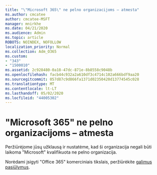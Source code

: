 ```yaml
---
title: "\"Microsoft 365\" ne pelno organizacijoms – atmesta"
ms.author: cmcatee
author: cmcatee-MSFT
manager: mnirkhe
ms.date: 04/21/2020
ms.audience: Admin
ms.topic: article
ROBOTS: NOINDEX, NOFOLLOW
localization_priority: Normal
ms.collection: Adm_O365
ms.custom:
- "343"
- "1500010"
ms.assetid: 2c928480-0a18-47dc-871e-8b8558c9048b
ms.openlocfilehash: facb44c932a2a610df3c4714c102a666bdf9aa20
ms.sourcegitcommit: 057d87c9d866fa1371d02350420d13774545c028
ms.translationtype: MT
ms.contentlocale: lt-LT
ms.lasthandoff: 05/02/2020
ms.locfileid: "44005302"
---
```

# <a name="microsoft-365-for-nonprofits---declined"></a>"Microsoft 365" ne pelno organizacijoms – atmesta

Peržiūrėjome jūsų užklausą ir nustatėme, kad ši organizacija negali būti laikoma "Microsoft" kvalifikuota ne pelno organizacija.
  
Norėdami įsigyti "Office 365" komerciniais tikslais, peržiūrėkite [galimus pasiūlymus](https://portal.office.com/AdminPortal/Home).
